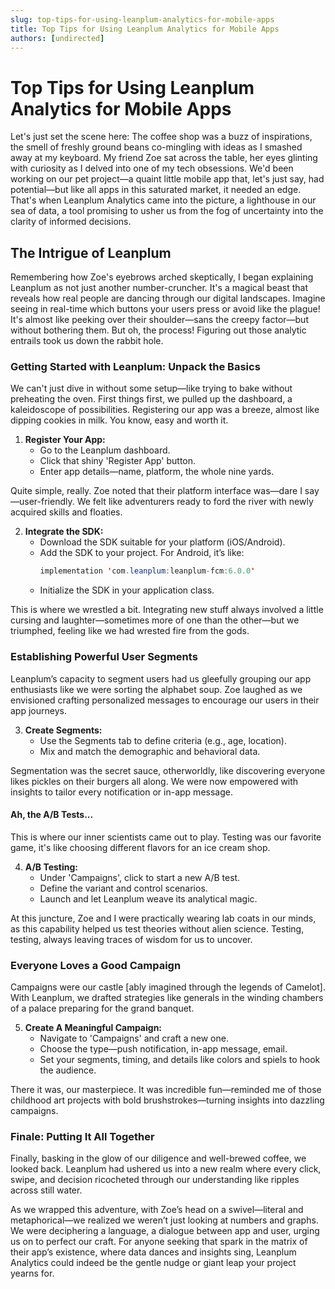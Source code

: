 ```yaml
---
slug: top-tips-for-using-leanplum-analytics-for-mobile-apps
title: Top Tips for Using Leanplum Analytics for Mobile Apps
authors: [undirected]
---
```



# Top Tips for Using Leanplum Analytics for Mobile Apps

Let's just set the scene here: The coffee shop was a buzz of inspirations, the smell of freshly ground beans co-mingling with ideas as I smashed away at my keyboard. My friend Zoe sat across the table, her eyes glinting with curiosity as I delved into one of my tech obsessions. We'd been working on our pet project—a quaint little mobile app that, let's just say, had potential—but like all apps in this saturated market, it needed an edge. That's when Leanplum Analytics came into the picture, a lighthouse in our sea of data, a tool promising to usher us from the fog of uncertainty into the clarity of informed decisions. 

## The Intrigue of Leanplum

Remembering how Zoe's eyebrows arched skeptically, I began explaining Leanplum as not just another number-cruncher. It's a magical beast that reveals how real people are dancing through our digital landscapes. Imagine seeing in real-time which buttons your users press or avoid like the plague! It's almost like peeking over their shoulder—sans the creepy factor—but without bothering them. But oh, the process! Figuring out those analytic entrails took us down the rabbit hole. 

### Getting Started with Leanplum: Unpack the Basics

We can't just dive in without some setup—like trying to bake without preheating the oven. First things first, we pulled up the dashboard, a kaleidoscope of possibilities. Registering our app was a breeze, almost like dipping cookies in milk. You know, easy and worth it. 

1. **Register Your App:**
   - Go to the Leanplum dashboard.
   - Click that shiny 'Register App' button.
   - Enter app details—name, platform, the whole nine yards.

Quite simple, really. Zoe noted that their platform interface was—dare I say—user-friendly. We felt like adventurers ready to ford the river with newly acquired skills and floaties.

2. **Integrate the SDK:**
   - Download the SDK suitable for your platform (iOS/Android).
   - Add the SDK to your project. For Android, it’s like:
     ```java
     implementation 'com.leanplum:leanplum-fcm:6.0.0'
     ```
   - Initialize the SDK in your application class.

This is where we wrestled a bit. Integrating new stuff always involved a little cursing and laughter—sometimes more of one than the other—but we triumphed, feeling like we had wrested fire from the gods.

### Establishing Powerful User Segments

Leanplum’s capacity to segment users had us gleefully grouping our app enthusiasts like we were sorting the alphabet soup. Zoe laughed as we envisioned crafting personalized messages to encourage our users in their app journeys.

3. **Create Segments:**
   - Use the Segments tab to define criteria (e.g., age, location).
   - Mix and match the demographic and behavioral data.

Segmentation was the secret sauce, otherworldly, like discovering everyone likes pickles on their burgers all along. We were now empowered with insights to tailor every notification or in-app message. 

#### Ah, the A/B Tests...

This is where our inner scientists came out to play. Testing was our favorite game, it's like choosing different flavors for an ice cream shop.

4. **A/B Testing:**
   - Under 'Campaigns', click to start a new A/B test.
   - Define the variant and control scenarios.
   - Launch and let Leanplum weave its analytical magic.

At this juncture, Zoe and I were practically wearing lab coats in our minds, as this capability helped us test theories without alien science. Testing, testing, always leaving traces of wisdom for us to uncover.

### Everyone Loves a Good Campaign

Campaigns were our castle [ably imagined through the legends of Camelot]. With Leanplum, we drafted strategies like generals in the winding chambers of a palace preparing for the grand banquet.

5. **Create A Meaningful Campaign:**
   - Navigate to 'Campaigns' and craft a new one.
   - Choose the type—push notification, in-app message, email.
   - Set your segments, timing, and details like colors and spiels to hook the audience.

There it was, our masterpiece. It was incredible fun—reminded me of those childhood art projects with bold brushstrokes—turning insights into dazzling campaigns.

### Finale: Putting It All Together

Finally, basking in the glow of our diligence and well-brewed coffee, we looked back. Leanplum had ushered us into a new realm where every click, swipe, and decision ricocheted through our understanding like ripples across still water.

As we wrapped this adventure, with Zoe’s head on a swivel—literal and metaphorical—we realized we weren’t just looking at numbers and graphs. We were deciphering a language, a dialogue between app and user, urging us on to perfect our craft. For anyone seeking that spark in the matrix of their app’s existence, where data dances and insights sing, Leanplum Analytics could indeed be the gentle nudge or giant leap your project yearns for.